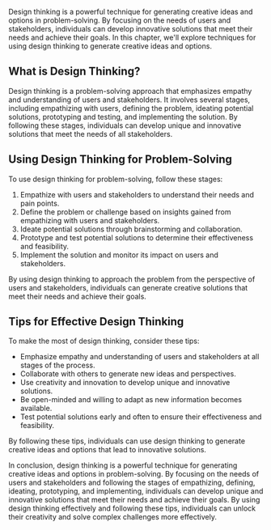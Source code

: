 
Design thinking is a powerful technique for generating creative ideas and options in problem-solving. By focusing on the needs of users and stakeholders, individuals can develop innovative solutions that meet their needs and achieve their goals. In this chapter, we'll explore techniques for using design thinking to generate creative ideas and options.

What is Design Thinking?
------------------------

Design thinking is a problem-solving approach that emphasizes empathy and understanding of users and stakeholders. It involves several stages, including empathizing with users, defining the problem, ideating potential solutions, prototyping and testing, and implementing the solution. By following these stages, individuals can develop unique and innovative solutions that meet the needs of all stakeholders.

Using Design Thinking for Problem-Solving
-----------------------------------------

To use design thinking for problem-solving, follow these stages:

1. Empathize with users and stakeholders to understand their needs and pain points.
2. Define the problem or challenge based on insights gained from empathizing with users and stakeholders.
3. Ideate potential solutions through brainstorming and collaboration.
4. Prototype and test potential solutions to determine their effectiveness and feasibility.
5. Implement the solution and monitor its impact on users and stakeholders.

By using design thinking to approach the problem from the perspective of users and stakeholders, individuals can generate creative solutions that meet their needs and achieve their goals.

Tips for Effective Design Thinking
----------------------------------

To make the most of design thinking, consider these tips:

* Emphasize empathy and understanding of users and stakeholders at all stages of the process.
* Collaborate with others to generate new ideas and perspectives.
* Use creativity and innovation to develop unique and innovative solutions.
* Be open-minded and willing to adapt as new information becomes available.
* Test potential solutions early and often to ensure their effectiveness and feasibility.

By following these tips, individuals can use design thinking to generate creative ideas and options that lead to innovative solutions.

In conclusion, design thinking is a powerful technique for generating creative ideas and options in problem-solving. By focusing on the needs of users and stakeholders and following the stages of empathizing, defining, ideating, prototyping, and implementing, individuals can develop unique and innovative solutions that meet their needs and achieve their goals. By using design thinking effectively and following these tips, individuals can unlock their creativity and solve complex challenges more effectively.
